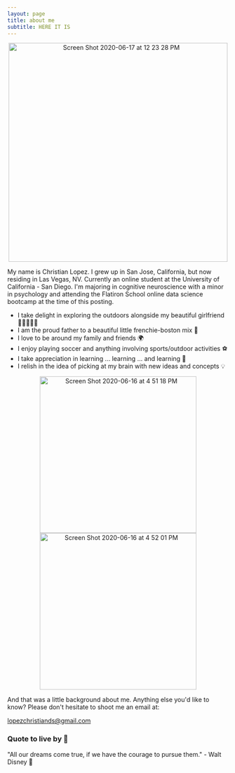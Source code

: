 ```yaml
---
layout: page
title: about me
subtitle: HERE IT IS
---
```


<p align = 'center'>
<img width="499" alt="Screen Shot 2020-06-17 at 12 23 28 PM" src="https://user-images.githubusercontent.com/53641091/93658569-962a2380-f9f1-11ea-9dc5-702fb01f52ca.png">
</p>

My name is Christian Lopez. I grew up in San Jose, California, but now residing in Las Vegas, NV. Currently an online student at the University of California - San Diego. I'm majoring in cognitive neuroscience with a minor in psychology and attending the Flatiron School online data science bootcamp at the time of this posting. 

- I take delight in exploring the outdoors alongside my beautiful girlfriend 👩🏻‍🤝‍👨🏽
- I am the proud father to a beautiful little frenchie-boston mix 🐶
- I love to be around my family and friends 🌍
- I enjoy playing soccer and anything involving sports/outdoor activities ⚽️
- I take appreciation in learning ... learning ... and learning 📝
- I relish in the idea of picking at my brain with new ideas and concepts 💡

<p align = 'center'>
<img width="357" alt="Screen Shot 2020-06-16 at 4 51 18 PM" src="https://user-images.githubusercontent.com/53641091/84840129-84e90980-aff3-11ea-9b35-c1eb40aa9527.png">

<img width="357" alt="Screen Shot 2020-06-16 at 4 52 01 PM" src="https://user-images.githubusercontent.com/53641091/84839501-0c357d80-aff2-11ea-9f81-c681d0e0ad18.png">
</p>

And that was a little background about me. Anything else you'd like to know? Please don't hesitate to shoot me an email at: 

[lopezchristiands@gmail.com](mailto:lopezchristiands@gmail.com)



### Quote to live by 💯 

"All our dreams come true, if we have the courage to pursue them." - Walt Disney 🚀
